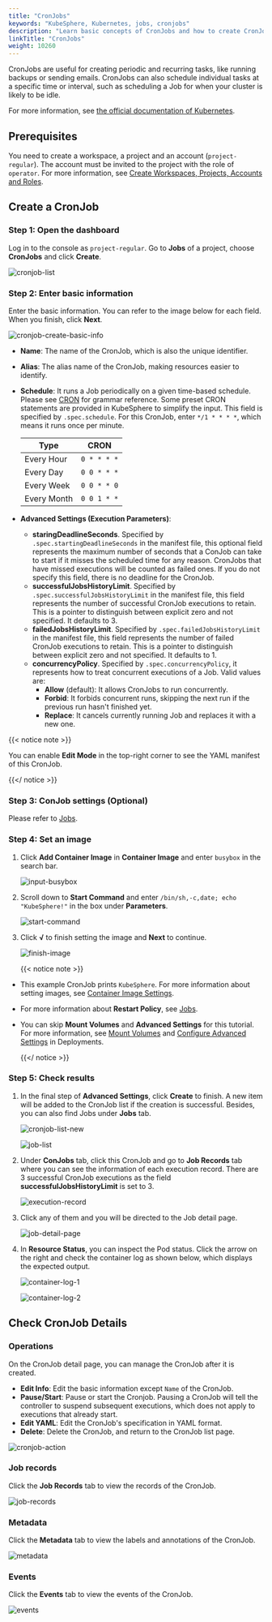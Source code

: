 ```yaml
---
title: "CronJobs"
keywords: "KubeSphere, Kubernetes, jobs, cronjobs"
description: "Learn basic concepts of CronJobs and how to create CronJobs in KubeSphere."
linkTitle: "CronJobs"
weight: 10260
---
```


CronJobs are useful for creating periodic and recurring tasks, like running backups or sending emails. CronJobs can also schedule individual tasks at a specific time or interval, such as scheduling a Job for when your cluster is likely to be idle.

For more information, see [the official documentation of Kubernetes](https://kubernetes.io/docs/concepts/workloads/controllers/cron-jobs/).

## Prerequisites

You need to create a workspace, a project and an account (`project-regular`). The account must be invited to the project with the role of `operator`. For more information, see [Create Workspaces, Projects, Accounts and Roles](../../../quick-start/create-workspace-and-project/).

## Create a CronJob

### Step 1: Open the dashboard

Log in to the console as `project-regular`. Go to **Jobs** of a project, choose **CronJobs** and click **Create**.

![cronjob-list](/images/docs/project-user-guide/application-workloads/cronjobs/cronjob-list.jpg)

### Step 2: Enter basic information

Enter the basic information. You can refer to the image below for each field. When you finish, click **Next**.

![cronjob-create-basic-info](/images/docs/project-user-guide/application-workloads/cronjobs/cronjob-create-basic-info.jpg)

- **Name**: The name of the CronJob, which is also the unique identifier.
- **Alias**: The alias name of the CronJob, making resources easier to identify.
- **Schedule**: It runs a Job periodically on a given time-based schedule. Please see [CRON](https://en.wikipedia.org/wiki/Cron) for grammar reference. Some preset CRON statements are provided in KubeSphere to simplify the input. This field is specified by `.spec.schedule`. For this CronJob, enter `*/1 * * * *`, which means it runs once per minute.

  | Type        | CRON        |
  | ----------- | ----------- |
  | Every Hour  | `0 * * * *` |
  | Every Day   | `0 0 * * *` |
  | Every Week  | `0 0 * * 0` |
  | Every Month | `0 0 1 * *` |
  
- **Advanced Settings (Execution Parameters)**:
  
  - **staringDeadlineSeconds**. Specified by `.spec.startingDeadlineSeconds` in the manifest file, this optional field represents the maximum number of seconds that a ConJob can take to start if it misses the scheduled time for any reason. CronJobs that have missed executions will be counted as failed ones. If you do not specify this field, there is no deadline for the CronJob.
  - **successfulJobsHistoryLimit**. Specified by `.spec.successfulJobsHistoryLimit` in the manifest file, this field represents the number of successful CronJob executions to retain. This is a pointer to distinguish between explicit zero and not specified. It defaults to 3.
  - **failedJobsHistoryLimit**. Specified by `.spec.failedJobsHistoryLimit` in the manifest file, this field represents the number of failed CronJob executions to retain. This is a pointer to distinguish between explicit zero and not specified. It defaults to 1.
  - **concurrencyPolicy**. Specified by `.spec.concurrencyPolicy`, it represents how to treat concurrent executions of a Job. Valid values are:
      - **Allow** (default): It allows CronJobs to run concurrently.
      - **Forbid**: It forbids concurrent runs, skipping the next run if the previous run hasn't finished yet.
      - **Replace**: It cancels currently running Job and replaces it with a new one.

{{< notice note >}} 

You can enable **Edit Mode** in the top-right corner to see the YAML manifest of this CronJob.

{{</ notice >}} 

### Step 3: ConJob settings (Optional)

Please refer to [Jobs](../jobs/#step-3-job-settings-optional).

### Step 4: Set an image

1. Click **Add Container Image** in **Container Image** and enter `busybox` in the search bar.

    ![input-busybox](/images/docs/project-user-guide/application-workloads/cronjobs/input-busybox.jpg)

2. Scroll down to **Start Command** and enter `/bin/sh,-c,date; echo "KubeSphere!"` in the box under **Parameters**. 

    ![start-command](/images/docs/project-user-guide/application-workloads/cronjobs/start-command.jpg)

3. Click **√** to finish setting the image and **Next** to continue.

    ![finish-image](/images/docs/project-user-guide/application-workloads/cronjobs/finish-image.jpg)

    {{< notice note >}}

- This example CronJob prints `KubeSphere`. For more information about setting images, see [Container Image Settings](../container-image-settings/).
- For more information about **Restart Policy**, see [Jobs](../jobs/#step-4-set-image).
- You can skip **Mount Volumes** and **Advanced Settings** for this tutorial. For more information, see [Mount Volumes](../deployments/#step-4-mount-volumes) and [Configure Advanced Settings](../deployments/#step-5-configure-advanced-settings) in Deployments.

    {{</ notice >}}

### Step 5: Check results

1. In the final step of **Advanced Settings**, click **Create** to finish. A new item will be added to the CronJob list if the creation is successful. Besides, you can also find Jobs under **Jobs** tab.

    ![cronjob-list-new](/images/docs/project-user-guide/application-workloads/cronjobs/cronjob-list-new.jpg)

    ![job-list](/images/docs/project-user-guide/application-workloads/cronjobs/job-list.jpg)

2. Under **ConJobs** tab, click this CronJob and go to **Job Records** tab where you can see the information of each execution record. There are 3 successful CronJob executions as the field **successfulJobsHistoryLimit** is set to 3.

    ![execution-record](/images/docs/project-user-guide/application-workloads/cronjobs/execution-record.jpg)

3. Click any of them and you will be directed to the Job detail page.

    ![job-detail-page](/images/docs/project-user-guide/application-workloads/cronjobs/job-detail-page.jpg)

4. In **Resource Status**, you can inspect the Pod status. Click the arrow on the right and check the container log as shown below, which displays the expected output.

    ![container-log-1](/images/docs/project-user-guide/application-workloads/cronjobs/container-log-1.jpg)

    ![container-log-2](/images/docs/project-user-guide/application-workloads/cronjobs/container-log-2.jpg)

## Check CronJob Details

### Operations

On the CronJob detail page, you can manage the CronJob after it is created.

- **Edit Info**: Edit the basic information except `Name` of the CronJob.
- **Pause/Start**: Pause or start the Cronjob. Pausing a CronJob will tell the controller to suspend subsequent executions, which does not apply to executions that already start.
- **Edit YAML**: Edit the CronJob's specification in YAML format.
- **Delete**: Delete the CronJob, and return to the CronJob list page.

![cronjob-action](/images/docs/project-user-guide/application-workloads/cronjobs/cronjob-action.jpg)

### Job records

Click the **Job Records** tab to view the records of the CronJob.

![job-records](/images/docs/project-user-guide/application-workloads/cronjobs/job-records.png)

### Metadata

Click the **Metadata** tab to view the labels and annotations of the CronJob.

![metadata](/images/docs/project-user-guide/application-workloads/cronjobs/metadata.png)

### Events

Click the **Events** tab to view the events of the CronJob.

![events](/images/docs/project-user-guide/application-workloads/cronjobs/events.png)
